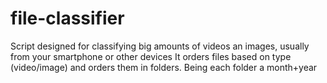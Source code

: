 # file-classifier

Script designed for classifying big amounts of videos an images, usually from your smartphone or other devices
It orders files based on type (video/image) and orders them in folders. Being each folder a month+year

